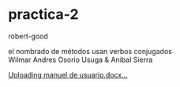 # practica-2
robert-good

el nombrado de métodos usan verbos conjugados<br>
Wilmar Andres Osorio Usuga & Anibal Sierra

[Uploading manuel de usuario.docx…]()
